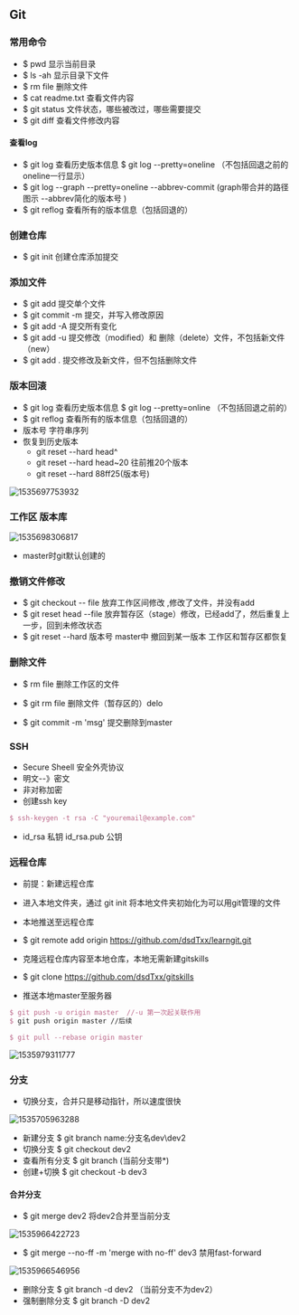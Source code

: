 ## Git

### 常用命令

* $ pwd 显示当前目录
* $ ls -ah 显示目录下文件
* $ rm file 删除文件
* $ cat readme.txt 查看文件内容
* $ git status 文件状态，哪些被改过，哪些需要提交
* $ git diff 查看文件修改内容

####  查看log 

- $ git log 查看历史版本信息  $ git log --pretty=oneline  （不包括回退之前的 oneline一行显示）
- $ git log --graph --pretty=oneline --abbrev-commit  (graph带合并的路径图示   --abbrev简化的版本号 )
- $ git  reflog 查看所有的版本信息（包括回退的）

###  创建仓库

* $ git init 创建仓库添加提交

### 添加文件

* $ git add <file>  提交单个文件
* $ git commit -m <message> 提交，并写入修改原因
* $ git add -A 提交所有变化
* $ git add -u 提交修改（modified）和  删除（delete）文件，不包括新文件（new）
* $ git add . 提交修改及新文件，但不包括删除文件

### 版本回滚

* $ git log 查看历史版本信息  $ git log --pretty=online  （不包括回退之前的）
* $ git  reflog 查看所有的版本信息（包括回退的）
* 版本号  字符串序列
* 恢复到历史版本
  - git reset --hard  head^ 
  - git reset --hard  head~20 往前推20个版本
  - git reset --hard 88ff25(版本号)

![1535697753932](C:\Users\TIANXI~1\AppData\Local\Temp\1535697753932.png)

### 工作区  版本库

![1535698306817](C:\Users\TIANXI~1\AppData\Local\Temp\1535698306817.png)

* master时git默认创建的

### 撤销文件修改

* $ git checkout -- file 放弃工作区间修改 ,修改了文件，并没有add
* $ git  reset head --file 放弃暂存区（stage）修改，已经add了，然后重复上一步，回到未修改状态
* $ git reset  --hard 版本号 master中 撤回到某一版本  工作区和暂存区都恢复

### 删除文件

* $ rm file 删除工作区的文件 

* $ git rm file 删除文件（暂存区的）delo
* $ git commit -m 'msg' 提交删除到master

### SSH

* Secure Sheell 安全外壳协议
* 明文--》密文
* 非对称加密
* 创建ssh key

```tex
$ ssh-keygen -t rsa -C "youremail@example.com"
```

* id_rsa 私钥  id_rsa.pub 公钥  

### 远程仓库

* 前提：新建远程仓库
* 进入本地文件夹，通过 git init 将本地文件夹初始化为可以用git管理的文件
* 本地推送至远程仓库   
* $ git remote add origin https://github.com/dsdTxx/learngit.git
* 克隆远程仓库内容至本地仓库，本地无需新建gitskills
* $ git clone https://github.com/dsdTxx/gitskills

* 推送本地master至服务器

```tex
$ git push -u origin master  //-u 第一次起关联作用
$ git push origin master //后续

$ git pull --rebase origin master
```

![1535979311777](C:\Users\TIANXI~1\AppData\Local\Temp\1535979311777.png)

###  分支

* 切换分支，合并只是移动指针，所以速度很快

![1535705963288](C:\Users\TIANXI~1\AppData\Local\Temp\1535705963288.png)

* 新建分支 $ git branch <name>  name:分支名dev\dev2
* 切换分支 $ git checkout dev2
* 查看所有分支 $ git branch (当前分支带*)
* 创建+切换 $ git checkout -b dev3

#### 合并分支

* $ git merge dev2 将dev2合并至当前分支

![1535966422723](C:\Users\TIANXI~1\AppData\Local\Temp\1535966422723.png)

* $ git merge --no-ff -m 'merge with no-ff' dev3 禁用fast-forward  

![1535966546956](C:\Users\TIANXI~1\AppData\Local\Temp\1535966546956.png)

* 删除分支 $ git branch -d dev2  （当前分支不为dev2）
* 强制删除分支 $ git branch -D dev2
